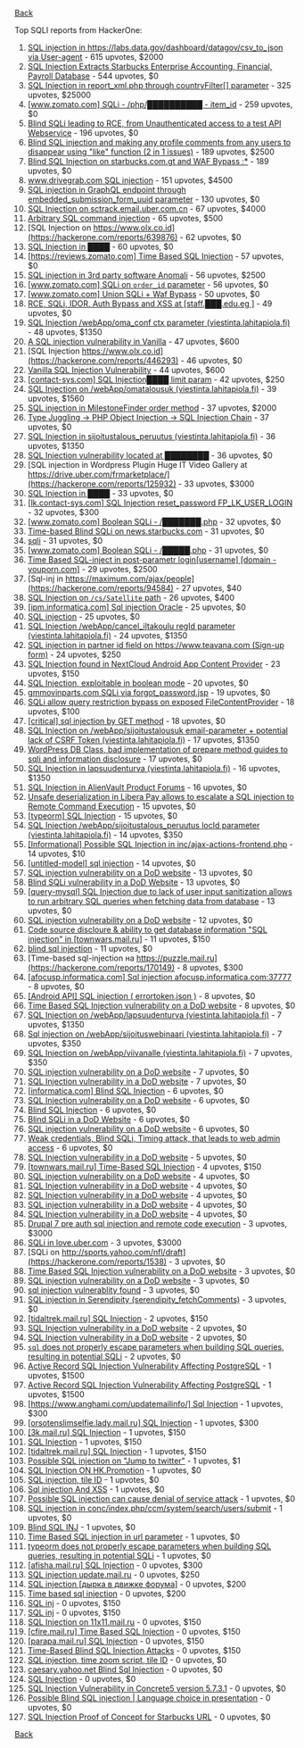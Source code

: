 [Back](../README.md)

Top SQLI reports from HackerOne:

1. [SQL injection in https://labs.data.gov/dashboard/datagov/csv_to_json via User-agent](https://hackerone.com/reports/297478) - 615 upvotes, $2000
2. [SQL Injection Extracts Starbucks Enterprise Accounting, Financial, Payroll Database](https://hackerone.com/reports/531051) - 544 upvotes, $0
3. [SQL Injection in report_xml.php through countryFilter[] parameter](https://hackerone.com/reports/383127) - 325 upvotes, $25000
4. [[www.zomato.com] SQLi - /php/██████████ - item_id](https://hackerone.com/reports/403616) - 259 upvotes, $0
5. [Blind SQLi leading to RCE, from Unauthenticated access to a test API Webservice](https://hackerone.com/reports/592400) - 196 upvotes, $0
6. [Blind SQL injection and making any profile comments from any users to disappear using "like" function (2 in 1 issues)](https://hackerone.com/reports/363815) - 189 upvotes, $2500
7. [Blind SQL Injection on starbucks.com.gt and WAF Bypass :*](https://hackerone.com/reports/549355) - 189 upvotes, $0
8. [www.drivegrab.com SQL injection](https://hackerone.com/reports/273946) - 151 upvotes, $4500
9. [SQL injection in GraphQL endpoint through embedded_submission_form_uuid parameter](https://hackerone.com/reports/435066) - 130 upvotes, $0
10. [SQL Injection on sctrack.email.uber.com.cn](https://hackerone.com/reports/150156) - 67 upvotes, $4000
11. [Arbitrary SQL command injection](https://hackerone.com/reports/508487) - 65 upvotes, $500
12. [SQL Injection on https://www.olx.co.id](https://hackerone.com/reports/639876) - 62 upvotes, $0
13. [SQL Injection in ████](https://hackerone.com/reports/419017) - 60 upvotes, $0
14. [[https://reviews.zomato.com] Time Based SQL Injection](https://hackerone.com/reports/300176) - 57 upvotes, $0
15. [SQL injection in 3rd party software Anomali](https://hackerone.com/reports/206872) - 56 upvotes, $2500
16. [[www.zomato.com] SQLi on `order_id` parameter](https://hackerone.com/reports/358669) - 56 upvotes, $0
17. [[www.zomato.com] Union SQLi + Waf Bypass](https://hackerone.com/reports/258582) - 50 upvotes, $0
18. [RCE, SQLi, IDOR, Auth Bypass and XSS at [staff.███.edu.eg ]](https://hackerone.com/reports/404874) - 49 upvotes, $0
19. [SQL Injection /webApp/oma_conf ctx parameter (viestinta.lahitapiola.fi)](https://hackerone.com/reports/181803) - 48 upvotes, $1350
20. [A SQL injection vulnerability in Vanilla](https://hackerone.com/reports/358570) - 47 upvotes, $600
21. [SQL Injection https://www.olx.co.id](https://hackerone.com/reports/446293) - 46 upvotes, $0
22. [Vanilla SQL Injection Vulnerability](https://hackerone.com/reports/353784) - 44 upvotes, $600
23. [[contact-sys.com] SQL Injection████ limit param](https://hackerone.com/reports/164945) - 42 upvotes, $250
24. [SQL Injection on /webApp/omatalousuk (viestinta.lahitapiola.fi)](https://hackerone.com/reports/179751) - 39 upvotes, $1560
25. [SQL injection in MilestoneFinder order method](https://hackerone.com/reports/298176) - 37 upvotes, $2000
26. [Type Juggling -\> PHP Object Injection -\> SQL Injection Chain](https://hackerone.com/reports/202774) - 37 upvotes, $0
27. [SQL Injection in sijoitustalous_peruutus (viestinta.lahitapiola.fi)](https://hackerone.com/reports/190434) - 36 upvotes, $1350
28. [SQL Injection vulnerability located at ████████](https://hackerone.com/reports/384397) - 36 upvotes, $0
29. [SQL injection in Wordpress Plugin Huge IT Video Gallery at https://drive.uber.com/frmarketplace/](https://hackerone.com/reports/125932) - 33 upvotes, $3000
30. [SQL Injection in ████](https://hackerone.com/reports/519631) - 33 upvotes, $0
31. [[lk.contact-sys.com] SQL Injection reset_password FP_LK_USER_LOGIN](https://hackerone.com/reports/164684) - 32 upvotes, $300
32. [[www.zomato.com] Boolean SQLi - /███████.php](https://hackerone.com/reports/301257) - 32 upvotes, $0
33. [Time-based Blind SQLi on news.starbucks.com](https://hackerone.com/reports/198292) - 31 upvotes, $0
34. [sqli](https://hackerone.com/reports/207695) - 31 upvotes, $0
35. [[www.zomato.com] Boolean SQLi - /█████.php](https://hackerone.com/reports/297534) - 31 upvotes, $0
36. [Time Based SQL-inject in post-parametr login[username] [domain - youporn.com]](https://hackerone.com/reports/203935) - 29 upvotes, $2500
37. [Sql-inj in https://maximum.com/ajax/people](https://hackerone.com/reports/94584) - 27 upvotes, $40
38. [SQL Injection on `/cs/Satellite` path](https://hackerone.com/reports/164739) - 26 upvotes, $400
39. [[ipm.informatica.com] Sql injection Oracle](https://hackerone.com/reports/178057) - 25 upvotes, $0
40. [SQL injection](https://hackerone.com/reports/311922) - 25 upvotes, $0
41. [SQL Injection /webApp/cancel_iltakoulu regId parameter (viestinta.lahitapiola.fi)](https://hackerone.com/reports/200818) - 24 upvotes, $1350
42. [SQL injection in partner id field on https://www.teavana.com (Sign-up form)](https://hackerone.com/reports/269279) - 24 upvotes, $250
43. [SQL Injection found in NextCloud Android App Content Provider](https://hackerone.com/reports/291764) - 23 upvotes, $150
44. [SQL Injection, exploitable in boolean mode](https://hackerone.com/reports/246412) - 20 upvotes, $0
45. [gmmovinparts.com SQLi via forgot_password.jsp](https://hackerone.com/reports/109395) - 19 upvotes, $0
46. [SQLi allow query restriction bypass on exposed FileContentProvider](https://hackerone.com/reports/518669) - 18 upvotes, $100
47. [[critical] sql injection by GET method](https://hackerone.com/reports/319279) - 18 upvotes, $0
48. [SQL Injection on /webApp/sijoitustalousuk email-parameter + potential lack of CSRF Token (viestinta.lahitapiola.fi)](https://hackerone.com/reports/191601) - 17 upvotes, $1350
49. [WordPress DB Class, bad implementation of prepare method guides to sqli and information disclosure](https://hackerone.com/reports/179920) - 17 upvotes, $0
50. [SQL Injection in lapsuudenturva (viestinta.lahitapiola.fi)](https://hackerone.com/reports/191146) - 16 upvotes, $1350
51. [SQL Injection in AlienVault Product Forums](https://hackerone.com/reports/285478) - 16 upvotes, $0
52. [Unsafe deserialization in Libera Pay allows to escalate a SQL injection to Remote Command Execution](https://hackerone.com/reports/361341) - 15 upvotes, $0
53. [[typeorm] SQL Injection](https://hackerone.com/reports/506654) - 15 upvotes, $0
54. [SQL Injection /webApp/sijoitustalous_peruutus locId parameter (viestinta.lahitapiola.fi)](https://hackerone.com/reports/181826) - 14 upvotes, $350
55. [[Informational] Possible SQL Injection in inc/ajax-actions-frontend.php](https://hackerone.com/reports/310280) - 14 upvotes, $10
56. [[untitled-model] sql injection](https://hackerone.com/reports/507222) - 14 upvotes, $0
57. [SQL injection vulnerability on a DoD website](https://hackerone.com/reports/200623) - 13 upvotes, $0
58. [Blind SQLi vulnerability in a DoD Website](https://hackerone.com/reports/213239) - 13 upvotes, $0
59. [[query-mysql] SQL Injection due to lack of user input sanitization allows to run arbitrary SQL queries when fetching data from database](https://hackerone.com/reports/311244) - 13 upvotes, $0
60. [SQL injection vulnerability on a DoD website](https://hackerone.com/reports/189332) - 12 upvotes, $0
61. [Code source discloure & ability to get database information "SQL injection" in [townwars.mail.ru]](https://hackerone.com/reports/141329) - 11 upvotes, $150
62. [blind sql injection](https://hackerone.com/reports/374027) - 11 upvotes, $0
63. [Time-based sql-injection на https://puzzle.mail.ru](https://hackerone.com/reports/170149) - 8 upvotes, $300
64. [[afocusp.informatica.com] Sql injection afocusp.informatica.com:37777](https://hackerone.com/reports/178632) - 8 upvotes, $0
65. [[Android API] SQL injection ( errortoken.json )](https://hackerone.com/reports/204050) - 8 upvotes, $0
66. [Time Based SQL Injection vulnerability on a DoD website](https://hackerone.com/reports/189851) - 8 upvotes, $0
67. [SQL Injection on /webApp/lapsuudenturva (viestinta.lahitapiola.fi)](https://hackerone.com/reports/200214) - 7 upvotes, $1350
68. [Sql injection on /webApp/sijoituswebinaari (viestinta.lahitapiola.fi)](https://hackerone.com/reports/200212) - 7 upvotes, $350
69. [SQL Injection on /webApp/viivanalle (viestinta.lahitapiola.fi)](https://hackerone.com/reports/200210) - 7 upvotes, $350
70. [SQL injection vulnerability on a DoD website](https://hackerone.com/reports/193936) - 7 upvotes, $0
71. [SQL Injection vulnerability in a DoD website](https://hackerone.com/reports/216699) - 7 upvotes, $0
72. [[informatica.com] Blind SQL Injection](https://hackerone.com/reports/117073) - 6 upvotes, $0
73. [SQL Injection vulnerability on a DoD website](https://hackerone.com/reports/186156) - 6 upvotes, $0
74. [Blind SQL Injection](https://hackerone.com/reports/221757) - 6 upvotes, $0
75. [Blind SQLi in a DoD Website](https://hackerone.com/reports/196300) - 6 upvotes, $0
76. [SQL injection vulnerability on a DoD website](https://hackerone.com/reports/189069) - 6 upvotes, $0
77. [Weak credentials, Blind SQLi, Timing attack, that leads to web admin access](https://hackerone.com/reports/514584) - 6 upvotes, $0
78. [SQL Injection vulnerability in a DoD website](https://hackerone.com/reports/201512) - 5 upvotes, $0
79. [[townwars.mail.ru] Time-Based SQL Injection](https://hackerone.com/reports/144674) - 4 upvotes, $150
80. [SQL injection vulnerability on a DoD website](https://hackerone.com/reports/193436) - 4 upvotes, $0
81. [SQL Injection vulnerability in a DoD website](https://hackerone.com/reports/192079) - 4 upvotes, $0
82. [SQL Injection vulnerability in a DoD website](https://hackerone.com/reports/192110) - 4 upvotes, $0
83. [SQL injection vulnerability in a DoD website](https://hackerone.com/reports/195051) - 4 upvotes, $0
84. [SQL Injection vulnerability in a DoD website](https://hackerone.com/reports/227587) - 4 upvotes, $0
85. [Drupal 7 pre auth sql injection and remote code execution](https://hackerone.com/reports/31756) - 3 upvotes, $3000
86. [SQLi in love.uber.com](https://hackerone.com/reports/125181) - 3 upvotes, $3000
87. [SQLi on http://sports.yahoo.com/nfl/draft](https://hackerone.com/reports/1538) - 3 upvotes, $0
88. [Time Based SQL Injection vulnerability on a DoD website](https://hackerone.com/reports/188929) - 3 upvotes, $0
89. [SQL injection vulnerability on a DoD website](https://hackerone.com/reports/202619) - 3 upvotes, $0
90. [sql injection vulnerablity found](https://hackerone.com/reports/211988) - 3 upvotes, $0
91. [SQL injection in Serendipity (serendipity_fetchComments)](https://hackerone.com/reports/374748) - 3 upvotes, $0
92. [[tidaltrek.mail.ru] SQL Injection](https://hackerone.com/reports/142479) - 2 upvotes, $150
93. [SQL Injection vulnerability in a DoD website](https://hackerone.com/reports/226211) - 2 upvotes, $0
94. [SQL Injection vulnerability in a DoD website](https://hackerone.com/reports/197754) - 2 upvotes, $0
95. [`sql` does not properly escape parameters when building SQL queries, resulting in potential SQLi](https://hackerone.com/reports/319465) - 2 upvotes, $0
96. [Active Record SQL Injection Vulnerability Affecting PostgreSQL](https://hackerone.com/reports/28449) - 1 upvotes, $1500
97. [Active Record SQL Injection Vulnerability Affecting PostgreSQL](https://hackerone.com/reports/28450) - 1 upvotes, $1500
98. [[https://www.anghami.com/updatemailinfo/] Sql Injection](https://hackerone.com/reports/86468) - 1 upvotes, $300
99. [[orsotenslimselfie.lady.mail.ru] SQL Injection](https://hackerone.com/reports/115291) - 1 upvotes, $300
100. [[3k.mail.ru] SQL Injection](https://hackerone.com/reports/116508) - 1 upvotes, $150
101. [SQL Injection](https://hackerone.com/reports/137956) - 1 upvotes, $150
102. [[tidaltrek.mail.ru] SQL Injection](https://hackerone.com/reports/140899) - 1 upvotes, $150
103. [Possible SQL injection on "Jump to twitter"](https://hackerone.com/reports/81701) - 1 upvotes, $1
104. [SQL Injection ON HK.Promotion](https://hackerone.com/reports/3039) - 1 upvotes, $0
105. [SQL injection, tile ID](https://hackerone.com/reports/17225) - 1 upvotes, $0
106. [Sql injection And XSS](https://hackerone.com/reports/31023) - 1 upvotes, $0
107. [Possible SQL injection can cause denial of service attack](https://hackerone.com/reports/123660) - 1 upvotes, $0
108. [SQL injection in conc/index.php/ccm/system/search/users/submit](https://hackerone.com/reports/38778) - 1 upvotes, $0
109. [Blind SQL INJ](https://hackerone.com/reports/115304) - 1 upvotes, $0
110. [Time Based SQL injection in url parameter](https://hackerone.com/reports/144359) - 1 upvotes, $0
111. [typeorm does not properly escape parameters when building SQL queries, resulting in potential SQLi](https://hackerone.com/reports/319458) - 1 upvotes, $0
112. [[afisha.mail.ru] SQL Injection](https://hackerone.com/reports/112555) - 0 upvotes, $300
113. [SQL injection update.mail.ru](https://hackerone.com/reports/11861) - 0 upvotes, $250
114. [SQL injection [дырка в движке форума]](https://hackerone.com/reports/9919) - 0 upvotes, $200
115. [Time based sql injection](https://hackerone.com/reports/9921) - 0 upvotes, $200
116. [SQL inj](https://hackerone.com/reports/10037) - 0 upvotes, $150
117. [SQL inj](https://hackerone.com/reports/10468) - 0 upvotes, $150
118. [SQL Injection on 11x11.mail.ru](https://hackerone.com/reports/15762) - 0 upvotes, $150
119. [[cfire.mail.ru] Time Based SQL Injection](https://hackerone.com/reports/107780) - 0 upvotes, $150
120. [[parapa.mail.ru] SQL Injection](https://hackerone.com/reports/109212) - 0 upvotes, $150
121. [Time-Based Blind SQL Injection Attacks](https://hackerone.com/reports/78443) - 0 upvotes, $150
122. [SQL injection, time zoom script, tile ID](https://hackerone.com/reports/17227) - 0 upvotes, $0
123. [caesary.yahoo.net Blind Sql Injection](https://hackerone.com/reports/21899) - 0 upvotes, $0
124. [SQL Injection](https://hackerone.com/reports/23014) - 0 upvotes, $0
125. [SQL Injection Vulnerability in Concrete5 version 5.7.3.1](https://hackerone.com/reports/59664) - 0 upvotes, $0
126. [Possible Blind SQL injection | Language choice in presentation](https://hackerone.com/reports/131047) - 0 upvotes, $0
127. [SQL Injection Proof of Concept for Starbucks URL](https://hackerone.com/reports/360539) - 0 upvotes, $0


[Back](../README.md)